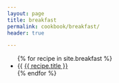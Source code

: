```yaml
---
layout: page
title: breakfast
permalink: cookbook/breakfast/
header: true

---
```


<ul>
{% for recipe in site.breakfast %}
  <li>
    {{ <a href="{{ recipe.url }}">{{ recipe.title }}</a>
  </li>
{% endfor %}
</ul>
